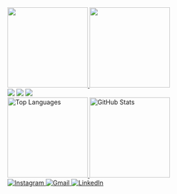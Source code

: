 <div>
<a href="https://github.com/Rudst0n">
<img loading="lazy" height="180em" src="https://github-readme-stats.vercel.app/api/top-langs/?username=Rudst0n&layout=compact&langs_count=7&theme=dracula"/>
<img loading="lazy" height="180em" src="https://github-readme-stats.vercel.app/api?username=Rudst0n&show_icons=true&theme=dracula&include_all_commits=true&count_private=true"/>
</div>





<div>
<a href="https://www.instagram.com/rudst0n?igsh=cHdyZGFtd3g1Z2Q5" target="_blank"><img loading="lazy" src="https://img.shields.io/badge/-Instagram-%23E4405F?style=for-the-badge&logo=instagram&logoColor=white" target="_blank"></a>
<a href = "mailto:rudston10@gmail.com"><img loading="lazy" src="https://img.shields.io/badge/Gmail-D14836?style=for-the-badge&logo=gmail&logoColor=white" target="_blank"></a>
<a href="https://www.linkedin.com/in/rudston-ramos-63a550264/" target="_blank"><img loading="lazy" src="https://img.shields.io/badge/-LinkedIn-%230077B5?style=for-the-badge&logo=linkedin&logoColor=white" target="_blank"></a>   
</div>

<div>
  <a href="https://github.com/Rudst0n" target="_blank">
    <img loading="lazy" height="180em" src="https://github-readme-stats.vercel.app/api/top-langs/?username=Rudst0n&layout=compact&langs_count=7&theme=dracula" alt="Top Languages"/>
    <img loading="lazy" height="180em" src="https://github-readme-stats.vercel.app/api?username=Rudst0n&show_icons=true&theme=dracula&include_all_commits=true&count_private=true" alt="GitHub Stats"/>
  </a>
</div>

<div>
  <a href="https://www.instagram.com/rudst0n?igsh=cHdyZGFtd3g1Z2Q5" target="_blank">
    <img loading="lazy" src="https://img.shields.io/badge/-Instagram-%23E4405F?style=for-the-badge&logo=instagram&logoColor=white" alt="Instagram"/>
  </a>
  <a href="mailto:rudston10@gmail.com">
    <img loading="lazy" src="https://img.shields.io/badge/Gmail-D14836?style=for-the-badge&logo=gmail&logoColor=white" alt="Gmail"/>
  </a>
  <a href="https://www.linkedin.com/in/rudston-ramos-63a550264/" target="_blank">
    <img loading="lazy" src="https://img.shields.io/badge/-LinkedIn-%230077B5?style=for-the-badge&logo=linkedin&logoColor=white" alt="LinkedIn"/>
  </a>
</div>
